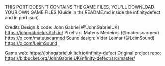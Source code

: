 THIS PORT DOESN'T CONTAINS THE GAME FILES, YOU'LL DOWNLOAD YOUR OWN GAME FILES (Guide in the README.md inside the infinitydefect and in port.json)

Credits
Design & code: John Gabriel (@JohnGabrielUK) https://johngabrieluk.itch.io/
Pixel-art: Mateus Medeiros (@mateuscarmed) https://x.com/mateuscarmed
Sound design: Vidar Leimar (@LeimSound) https://x.com/LeimSound

Game web: https://johngabrieluk.itch.io/infinity-defect
Original project repo: https://bitbucket.org/JohnGabrielUK/infinity-defect/src/master/

